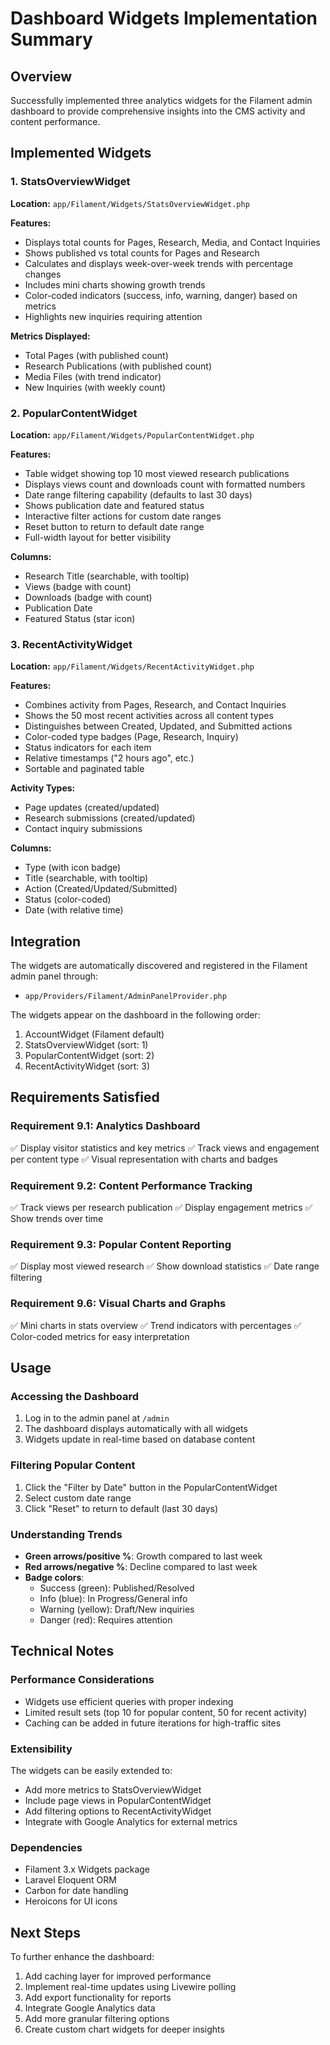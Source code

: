 # Dashboard Widgets Implementation Summary

## Overview
Successfully implemented three analytics widgets for the Filament admin dashboard to provide comprehensive insights into the CMS activity and content performance.

## Implemented Widgets

### 1. StatsOverviewWidget
**Location:** `app/Filament/Widgets/StatsOverviewWidget.php`

**Features:**
- Displays total counts for Pages, Research, Media, and Contact Inquiries
- Shows published vs total counts for Pages and Research
- Calculates and displays week-over-week trends with percentage changes
- Includes mini charts showing growth trends
- Color-coded indicators (success, info, warning, danger) based on metrics
- Highlights new inquiries requiring attention

**Metrics Displayed:**
- Total Pages (with published count)
- Research Publications (with published count)
- Media Files (with trend indicator)
- New Inquiries (with weekly count)

### 2. PopularContentWidget
**Location:** `app/Filament/Widgets/PopularContentWidget.php`

**Features:**
- Table widget showing top 10 most viewed research publications
- Displays views count and downloads count with formatted numbers
- Date range filtering capability (defaults to last 30 days)
- Shows publication date and featured status
- Interactive filter actions for custom date ranges
- Reset button to return to default date range
- Full-width layout for better visibility

**Columns:**
- Research Title (searchable, with tooltip)
- Views (badge with count)
- Downloads (badge with count)
- Publication Date
- Featured Status (star icon)

### 3. RecentActivityWidget
**Location:** `app/Filament/Widgets/RecentActivityWidget.php`

**Features:**
- Combines activity from Pages, Research, and Contact Inquiries
- Shows the 50 most recent activities across all content types
- Distinguishes between Created, Updated, and Submitted actions
- Color-coded type badges (Page, Research, Inquiry)
- Status indicators for each item
- Relative timestamps ("2 hours ago", etc.)
- Sortable and paginated table

**Activity Types:**
- Page updates (created/updated)
- Research submissions (created/updated)
- Contact inquiry submissions

**Columns:**
- Type (with icon badge)
- Title (searchable, with tooltip)
- Action (Created/Updated/Submitted)
- Status (color-coded)
- Date (with relative time)

## Integration

The widgets are automatically discovered and registered in the Filament admin panel through:
- `app/Providers/Filament/AdminPanelProvider.php`

The widgets appear on the dashboard in the following order:
1. AccountWidget (Filament default)
2. StatsOverviewWidget (sort: 1)
3. PopularContentWidget (sort: 2)
4. RecentActivityWidget (sort: 3)

## Requirements Satisfied

### Requirement 9.1: Analytics Dashboard
✅ Display visitor statistics and key metrics
✅ Track views and engagement per content type
✅ Visual representation with charts and badges

### Requirement 9.2: Content Performance Tracking
✅ Track views per research publication
✅ Display engagement metrics
✅ Show trends over time

### Requirement 9.3: Popular Content Reporting
✅ Display most viewed research
✅ Show download statistics
✅ Date range filtering

### Requirement 9.6: Visual Charts and Graphs
✅ Mini charts in stats overview
✅ Trend indicators with percentages
✅ Color-coded metrics for easy interpretation

## Usage

### Accessing the Dashboard
1. Log in to the admin panel at `/admin`
2. The dashboard displays automatically with all widgets
3. Widgets update in real-time based on database content

### Filtering Popular Content
1. Click the "Filter by Date" button in the PopularContentWidget
2. Select custom date range
3. Click "Reset" to return to default (last 30 days)

### Understanding Trends
- **Green arrows/positive %**: Growth compared to last week
- **Red arrows/negative %**: Decline compared to last week
- **Badge colors**: 
  - Success (green): Published/Resolved
  - Info (blue): In Progress/General info
  - Warning (yellow): Draft/New inquiries
  - Danger (red): Requires attention

## Technical Notes

### Performance Considerations
- Widgets use efficient queries with proper indexing
- Limited result sets (top 10 for popular content, 50 for recent activity)
- Caching can be added in future iterations for high-traffic sites

### Extensibility
The widgets can be easily extended to:
- Add more metrics to StatsOverviewWidget
- Include page views in PopularContentWidget
- Add filtering options to RecentActivityWidget
- Integrate with Google Analytics for external metrics

### Dependencies
- Filament 3.x Widgets package
- Laravel Eloquent ORM
- Carbon for date handling
- Heroicons for UI icons

## Next Steps

To further enhance the dashboard:
1. Add caching layer for improved performance
2. Implement real-time updates using Livewire polling
3. Add export functionality for reports
4. Integrate Google Analytics data
5. Add more granular filtering options
6. Create custom chart widgets for deeper insights
